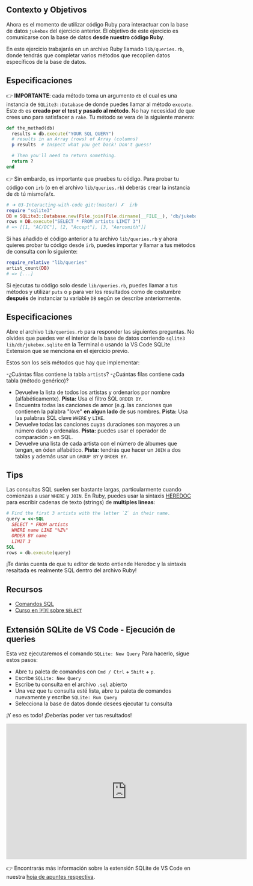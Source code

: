 ## Contexto y Objetivos

Ahora es el momento de utilizar código Ruby para interactuar con la base de datos `jukebox` del ejercicio anterior. El objetivo de este ejercicio es comunicarse con la base de datos **desde nuestro código Ruby**.

En este ejercicio trabajarás en un archivo Ruby llamado `lib/queries.rb`, donde tendrás que completar varios métodos que recopilen datos específicos de la base de datos.

## Especificaciones

👉 **IMPORTANTE**: cada método toma un argumento `db` el cual es una instancia de `SQLite3::Database` de donde puedes llamar al método `execute`. Este `db` es **creado por el test y pasado al método**. No hay necesidad de que crees uno para satisfacer a `rake`. Tu método se vera de la siguiente manera:

```ruby
def the_method(db)
  results = db.execute("YOUR SQL QUERY")
  # results in an Array (rows) of Array (columns)
  p results  # Inspect what you get back! Don't guess!

  # Then you'll need to return something.
  return ?
end
```

👉 Sin embardo, es importante que pruebes tu código. Para probar tu código con `irb` (o en el archivo `lib/queries.rb`) deberás crear la instancia de `db` tú mismo/a/x.

```ruby
# ➜ 03-Interacting-with-code git:(master) ✗  irb
require "sqlite3"
DB = SQLite3::Database.new(File.join(File.dirname(__FILE__), 'db/jukebox.sqlite'))
rows = DB.execute("SELECT * FROM artists LIMIT 3")
# => [[1, "AC/DC"], [2, "Accept"], [3, "Aerosmith"]]
```

Si has añadido el código anterior a tu archivo `lib/queries.rb` y ahora quieres probar tu código desde `irb`, puedes importar y llamar a tus métodos de consulta con lo siguiente:

```ruby
require_relative "lib/queries"
artist_count(DB)
# => [...]
```

Si ejecutas tu código solo desde `lib/queries.rb`, puedes llamar a tus métodos y utilizar `puts` o `p` para ver los resultados como de costumbre **después** de instanciar tu variable `DB` según se describe anteriormente.

## Especificaciones

Abre el archivo `lib/queries.rb` para responder las siguientes preguntas. No olvides que puedes ver el interior de la base de datos corriendo `sqlite3 lib/db/jukebox.sqlite` en la Terminal o usando la VS Code SQLite Extension que se menciona en el ejercicio previo.

Estos son los seis métodos que hay que implementar:

-¿Cuántas filas contiene la tabla `artists`?
-¿Cuántas filas contiene cada tabla (método genérico)?

- Devuelve la lista de todos los artistas y ordenarlos por nombre (alfabéticamente). **Pista:** Usa el filtro SQL `ORDER BY`.
- Encuentra todas las canciones de amor (e.g. las canciones que contienen la palabra "love" **en algun lado** de sus nombres. **Pista:** Usa las palabras SQL clave `WHERE` y `LIKE`.
- Devuelve todas las canciones cuyas duraciones son mayores a un número dado y ordenalas. **Pista:** puedes usar el operador de comparación `>` en SQL.
- Devuelve una lista de cada artista con el número de álbumes que tengan, en óden alfabético. **Pista:** tendrás que hacer un `JOIN` a dos tablas y además usar un `GROUP BY` y `ORDER BY`.

## Tips

Las consultas SQL suelen ser bastante largas, particularmente cuando comienzas a usar `WHERE` y `JOIN`. En Ruby, puedes usar la sintaxis [HEREDOC](https://www.rubyguides.com/2018/11/ruby-heredoc/) para escribir cadenas de texto (strings) de **multiples líneas**:

```ruby
# Find the first 3 artists with the letter `Z` in their name.
query = <<-SQL
  SELECT * FROM artists
  WHERE name LIKE "%Z%"
  ORDER BY name
  LIMIT 3
SQL
rows = db.execute(query)
```

¡Te darás cuenta de que tu editor de texto entiende Heredoc y la sintaxis resaltada es realmente SQL dentro del archivo Ruby!

## Recursos

- [Comandos SQL](https://www.codecademy.com/article/sql-commands)
- [Curso en 🇫🇷 sobre `SELECT`](http://sqlpro.developpez.com/cours/sqlaz/select/#L3.4)

## Extensión SQLite de VS Code - Ejecución de queries

Esta vez ejecutaremos el comando `SQLite: New Query` Para hacerlo, sigue estos pasos:

- Abre tu paleta de comandos con `Cmd / Ctrl` + `Shift` + `p`.
- Escribe `SQLite: New Query`
- Escribe tu consulta en el archivo `.sql` abierto
- Una vez que tu consulta esté lista, abre tu paleta de comandos nuevamente y escribe `SQLite: Run Query`
- Selecciona la base de datos donde desees ejecutar tu consulta

¡Y eso es todo! ¡Deberías poder ver tus resultados!

<iframe src="https://player.vimeo.com/video/690525239?h=ca70e032e8" width="640" height="360" frameborder="0" webkitallowfullscreen mozallowfullscreen allowfullscreen></iframe>

👉 Encontrarás más información sobre la extensión SQLite de VS Code en nuestra [hoja de apuntes respectiva](https://kitt.lewagon.com/knowledge/cheatsheets/vs_code_sqlite_extension).
